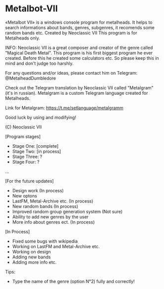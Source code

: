 # Metalbot-VII
«Metalbot VII» is a windows console program for metalheads. It helps to search informations about bands, genres, subgenres, it recomends some random bands etc.
Created by Neoclassic VII
This program is for Metalheads only.


INFO: Neoclassic VII is a great composer and creator of the genre called "Magical Death Metal". This program is his first biggest program he ever created. Before this he created some calculators etc. So please keep this in mind  and don't judgе too harshly. 

For any questions and/or ideas, please contact him оn Telegram: @MetalheadDumbledore

Check out the Telegram translation by Neoclassic VII called "Metalgram" (it's in russian). Metalgram is a custom Telegram language created for Metalheads.

Link for Metalgram: https://t.me/setlanguage/metalgramm

Good luck by using and modifying!

(C) Neoclassic VII

[Program stages]

- Stage One: [complete]
- Stage Two: [in process]
- Stage Three: ?
- Stage Four: ?

...

[For the future updates]

- Design work (In process)
- New optons 
- LastFM, Metal-Archive etc. (In process)
- New random bands (In process)
- Improved random group generation system (Not sure)
- Ability to add new genres by the user
- More info about genres ect. (In process)

[In Process]
- Fixed some bugs with wikipedia
- Working on LastFM and Metal-Archive etc.
- Working on design
- Adding new bands
- Adding more info etc.

Tips:
- Type the name of the genre (option N°2) fully and correctly!
